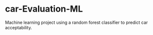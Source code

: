 # car-Evaluation-ML
Machine learning project using a random forest classifier to predict car acceptability.
